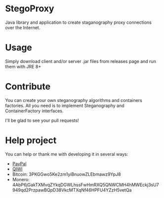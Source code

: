 # StegoProxy
Java library and application to create staganography proxy connections over the Internet.

# Usage
Simply download client and/or server .jar files from releases page and run them with JRE 8+

# Contribute
You can create your own steganography algorithms and containers factories. 
All you need is to implement Steganography and ContainerFactory interfaces.

I'll be glad to see your pull requests!

# Help project
You can help or thank me with developing it in several ways:
<ul>
  <li><a href="https://www.paypal.me/labunsky">PayPal</a></li>
  <li><a href="https://qiwi.me/stegoproxy">QIWI</a></li>
  <li>Bitcoin: 3PKGGwo5Ke2zm1yiBnuowZLEbmawz9YpJ8</li>
  <li>Monero: 4AbP6jGakTXMvqZYkqDGWLhssFwHmRXQ5QNWCMH4hMWEckj3sU7949qd2PrzpawBQpD38VkcMTXqNf46HPFU4YZzH5vetQa</li>
<ul>
